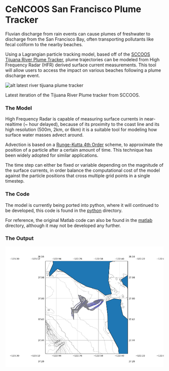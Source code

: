 # CeNCOOS San Francisco Plume Tracker #

Fluvian discharge from rain events can cause plumes of freshwater to discharge from the San Francisco Bay, often transporting pollutants like fecal coliform to the nearby beaches.

Using a Lagrangian particle tracking model, based off of the [SCCOOS Tijuana River Plume Tracker](http://www.sccoos.org/data/tracking/IB/), plume trajectories can be modeled from High Frequency Radar (HFR) derived surface current measurements. This tool will allow users to access the impact on various beaches following a plume discharge event.

![alt latest river tijuana plume tracker](http://www.sccoos.org/data/tracking/IB/data/tjrpts_20180712_1930.png)

Latest iteration of the Tijuana River Plume tracker from SCCOOS.

### The Model ###

High Frequency Radar is capable of measuring surface currents in near-realtime (~ hour delayed), because of its proximity to the coast line and its high resolution (500m, 2km, or 6km) it is a suitable tool for modeling how surface water masses advect around.

Advection is based on a [Runge-Kutta 4th Order](https://en.wikipedia.org/wiki/Runge%E2%80%93Kutta_methods) scheme, to approximate the position of a particle after a certain amount of time. This technique has been widely adopted for similar applications.

The time step can either be fixed or variable depending on the magnitude of the surface currents, in order balance the computational cost of the model against the particle positions that cross multiple grid points in a single timestep.

### The Code ###

The model is currently being ported into python, where it will continued to be developed, this code is found in the [python](./python/) directory.

For reference, the original Matlab code can also be found in the [matlab](./matlab/) directory, although it may not be developed any further.

### The Output ###

![exampleImage](./2017527T050000_particle_trajectory.png)
